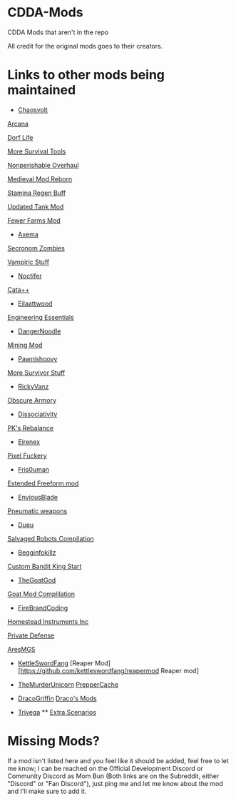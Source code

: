 # CDDA-Mods
CDDA Mods that aren't in the repo

All credit for the original mods goes to their creators.

# Links to other mods being maintained

* [Chaosvolt](https://github.com/chaosvolt)

[Arcana](https://github.com/chaosvolt/cdda-arcana-mod)

[Dorf Life](https://github.com/chaosvolt/Dorf-Life-CDDA)

[More Survival Tools](https://github.com/chaosvolt/MST_Extra_Mod)

[Nonperishable Overhaul](https://github.com/chaosvolt/CDDA_Nonperishable_Overhaul)

[Medieval Mod Reborn](https://github.com/chaosvolt/cdda_medieval_mod_reborn)

[Stamina Regen Buff](https://github.com/chaosvolt/cdda-stamina-regen-buff)

[Updated Tank Mod](https://github.com/chaosvolt/cdda-tankmod-revived-mod)

[Fewer Farms Mod](https://github.com/chaosvolt/cdda-fewer-farms-mod)

* [Axema](https://github.com/Axema)

[Secronom Zombies](https://github.com/Axema/Secronom-Zombies)

[Vampiric Stuff](https://github.com/Axema/Vampiric-Stuff)

* [Noctifer](https://github.com/Noctifer-de-Mortem)

[Cata++](https://github.com/Noctifer-de-Mortem/nocts_cata_mod)

* [Eilaattwood](https://github.com/eilaattwood)

[Engineering Essentials](https://github.com/eilaattwood/EngineeringEssentials)

* [DangerNoodle](https://github.com/DangerNoodle)

[Mining Mod](https://github.com/DangerNoodle/mining-mod)

* [Pawnishoovy](https://github.com/pawnishoovy)

[More Survivor Stuff](https://github.com/pawnishoovy/More-Survivor-Stuff)

* [RickyVanz](https://github.com/RickyVanz)

[Obscure Armory](https://github.com/RickyVanz/Obscure-Armory)

* [Dissociativity](https://github.com/Dissociativity)

[PK's Rebalance](https://github.com/dissociativity/PKs_Rebalancing)

* [Eirenex](https://discourse.cataclysmdda.org/u/Eirenex/summary)

[Pixel Fuckery](https://discourse.cataclysmdda.org/t/pixels-various-fuckery/16642)

* [Fris0uman](https://github.com/Fris0uman)

[Extended Freeform mod](https://github.com/Fris0uman/Extended_freeform_mod)

* [EnviousBlade](https://github.com/EnviousBlade)

[Pneumatic weapons](https://github.com/EnviousBlade/Pneumatic-Weapons)

* [Dueu](https://github.com/Dueu)

[Salvaged Robots Compilation](https://github.com/Dueu/Salvaged_Robots_mod_compilation)

* [Begginfokillz](https://github.com/begginfokillz)

[Custom Bandit King Start](https://github.com/begginfokillz/customBanditKingStartMod)

* [TheGoatGod](https://github.com/TheGoatGod)

[Goat Mod Complilation](https://github.com/TheGoatGod/Goats-Mod-Compilation)

* [FireBrandCoding](https://github.com/FirebrandCoding)

[Homestead Instruments Inc](https://github.com/FirebrandCoding/HomesteadInstrumentsInc)

[Private Defense](https://github.com/FirebrandCoding/PrivateDefense)

[AresMGS](https://github.com/FirebrandCoding/AresMGS)

* [KettleSwordFang](https://github.com/kettleswordfang)
[Reaper Mod][https://github.com/kettleswordfang/reapermod Reaper mod]

* [TheMurderUnicorn](https://github.com/TheMurderUnicorn)
[PrepperCache](https://github.com/TheMurderUnicorn/PrepperCache)

* [DracoGriffin](https://github.com/DracoGriffin)
[Draco's Mods](https://github.com/DracoGriffin/DG_Mods)

* [Trivega](https://github.com/Trivega)
** [Extra Scenarios](https://github.com/Trivega/Extra-Scenarios-for-Cataclysm-DDA)

 

# Missing Mods?
If a mod isn't listed here and you feel like it should be added, feel free to let me know; I can be reached on the Official Development Discord or Community Discord as Mom Bun (Both links are on the Subreddit, either "Discord" or "Fan Discord"), just ping me and let me know about the mod and I'll make sure to add it. 
